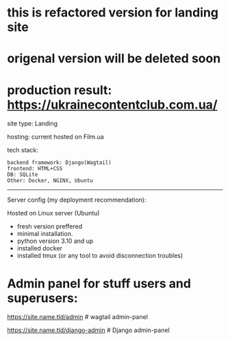 # this is refactored version for landing site
# origenal version will be deleted soon
# production result: https://ukrainecontentclub.com.ua/

site type: Landing

hosting: current hosted on Film.ua

tech stack:

	backend framework: Django(Wagtail)
	frontend: HTML+CSS
	DB: SQLite
	Other: Docker, NGINX, Ubuntu
-----------------
Server config (my deployment recommendation):

 Hosted on Linux server (Ubuntu)
- fresh version preffered
- minimal installation.
- python version 3.10 and up
- installed docker
- installed tmux (or any tool to avoid disconnection troubles)

# Admin panel for stuff users and superusers:

https://site.name.tld/admin # wagtail admin-panel

https://site.name.tld/django-admin  # Django admin-panel

